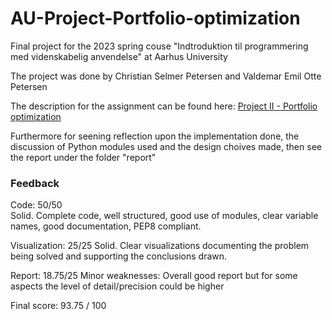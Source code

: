 # AU-Project-Portfolio-optimization
Final project for the 2023 spring couse "Indtroduktion til programmering med videnskabelig anvendelse" at Aarhus University 

The project was done by Christian Selmer Petersen and Valdemar Emil Otte Petersen 

The description for the assignment can be found here: [Project II - Portfolio optimization](https://gsbrodal.github.io/ipsa/project-2-portfolio)

Furthermore for seening reflection upon the implementation done, the discussion of Python modules used and the design choives made, then see the report under the folder "report"

### Feedback
Code: 50/50 \
Solid. Complete code, well structured, good use of modules, clear variable names, good documentation, PEP8 compliant.

Visualization: 25/25
Solid. Clear visualizations documenting the problem being solved and supporting the conclusions drawn.

Report: 18.75/25
Minor weaknesses: Overall good report but for some aspects the level of detail/precision could be higher

Final score: 93.75 / 100
